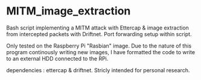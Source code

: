MITM_image_extraction
=====================

Bash script implementing a MITM attack with Ettercap & image extraction from intercepted packets with Driftnet. 
Port forwarding setup within script. 

Only tested on the Raspberry Pi "Rasbian" image. Due to the nature of this program continously writing new images, I have formatted the code to write to an external HDD connected to the RPi. 

dependencies : ettercap & driftnet. Stricly intended for personal research.
